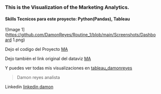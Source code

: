 ### This is the Visualization of the Marketing Analytics.
#### Skills Tecnicos para este proyecto: Python(Pandas), Tableau

![Image 1](https://github.com/DamonReyes/Routine_1/blob/main/Screenshots/Dashboard 1.png)

Dejo el codigo del Proyecto [MA](https://github.com/DamonReyes/Portfolio_Projects/blob/main/Python/Marketing%20Analytics%20Project.ipynb)

Dejo también el link original del dataviz [MA](https://public.tableau.com/app/profile/damon.reyes/viz/MarketingAnalytics_16236987172640/Dashboard1)

Y puedes ver todas mis visualizaciones en [tableau_damonreyes](https://public.tableau.com/profile/damon.reyes#!/)

> Damon reyes analista

Linkedin [linkedin damon](https://www.linkedin.com/in/damon-reyes/)
